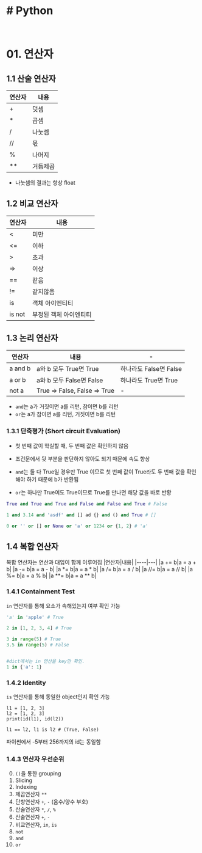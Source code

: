 # # Python

<br/>

# 01. 연산자

## 1.1 산술 연산자

| 연산자 | 내용     |
| ------ | -------- |
| +      | 덧셈     |
| \*     | 곱셈     |
| /      | 나눗셈   |
| //     | 몫       |
| %      | 나머지   |
| \*\*   | 거듭제곱 |

- 나눗셈의 결과는 항상 float

## 1.2 비교 연산자

| 연산자 | 내용                   |
| ------ | ---------------------- |
| <      | 미만                   |
| <=     | 이하                   |
| >      | 초과                   |
| =>     | 이상                   |
| ==     | 같음                   |
| !=     | 같지않음               |
| is     | 객체 아이엔티티        |
| is not | 부정된 객체 아이엔티티 |

## 1.3 논리 연산자

| 연산자  | 내용                         | -                      |
| ------- | ---------------------------- | ---------------------- |
| a and b | a와 b 모두 True면 True       | 하나라도 False면 False |
| a or b  | a와 b 모두 False면 False     | 하나라도 True면 True   |
| not a   | True => False, False => True | -                      |

- `and`는 a가 거짓이면 a를 리턴, 참이면 b를 리턴
- `or`는 a가 참이면 a를 리턴, 거짓이면 b를 리턴

### 1.3.1 단축평가 (Short circuit Evaluation)

- 첫 번째 값이 학실할 때, 두 번째 값은 확인하지 않음
- 조건문에서 뒷 부분을 판단하지 않아도 되기 때문에 속도 향상

- `and`는 둘 다 True일 경우만 True 이므로 첫 번째 값이 True라도 두 번째 값을 확인해야 하기 때문에 b가 반환됨
- `or`는 하나만 True여도 True이므로 True를 만나면 해당 값을 바로 반황

```python
True and True and True and False and False and True # False
```

```python
1 and 3.14 and 'asdf' and [] ad {} and () and True # []
```

```python
0 or '' or [] or None or 'a' or 1234 or {1, 2} # 'a'
```

## 1.4 복합 연산자

복합 연산자는 연산과 대입이 함께 이루어짐
|연산자|내용|
|----|---|
|a += b|a = a + b|
|a -= b|a = a - b|
|a \*= b|a = a \* b|
|a /= b|a = a / b|
|a //= b|a = a // b|
|a %= b|a = a % b|
|a \*\*= b|a = a \*\* b|

### 1.4.1 Containment Test

`in` 연산자를 통해 요소가 속해있는지 여부 확인 가능

```python
'a' in 'apple' # True

2 in [1, 2, 3, 4] # True

3 in range(5) # True
3.5 in range(5) # False


#dict에서는 in 연산을 key만 확인.
1 in {'a': 1}
```

### 1.4.2 Identity

`is` 연산자를 통해 동일한 object인지 확인 가능

```pyton
l1 = [1, 2, 3]
l2 = [1, 2, 3]
print(id(l1), id(l2))

l1 == l2, l1 is l2 # (True, False)
```

파이썬에서 -5부터 256까지의 id는 동일함

### 1.4.3 연산자 우선순위

0. `()`을 통한 grouping
1. Slicing
2. Indexing
3. 제곱연산자
   `**`
4. 단항연산자
   `+`, `-` (음수/양수 부호)
5. 산술연산자
   `*`, `/`, `%`
6. 산술연산자
   `+`, `-`
7. 비교연산자, `in`, `is`
8. `not`
9. `and`
10. `or`
